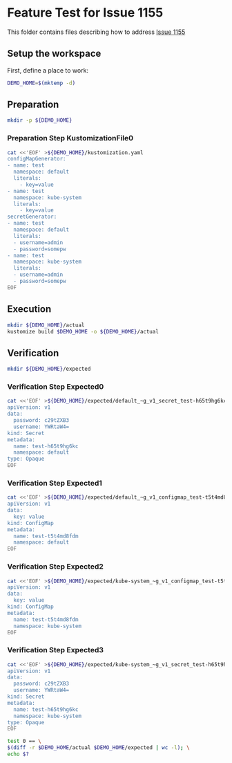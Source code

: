 # Feature Test for Issue 1155


This folder contains files describing how to address [Issue 1155](https://github.com/kubernetes-sigs/kustomize/issues/1155)

## Setup the workspace

First, define a place to work:

<!-- @makeWorkplace @test -->
```bash
DEMO_HOME=$(mktemp -d)
```

## Preparation

<!-- @makeDirectories @test -->
```bash
mkdir -p ${DEMO_HOME}
```

### Preparation Step KustomizationFile0

<!-- @createKustomizationFile0 @test -->
```bash
cat <<'EOF' >${DEMO_HOME}/kustomization.yaml
configMapGenerator:
- name: test
  namespace: default
  literals:
    - key=value
- name: test
  namespace: kube-system
  literals:
    - key=value
secretGenerator:
- name: test
  namespace: default
  literals:
  - username=admin
  - password=somepw
- name: test
  namespace: kube-system
  literals:
  - username=admin
  - password=somepw
EOF
```

## Execution

<!-- @build @test -->
```bash
mkdir ${DEMO_HOME}/actual
kustomize build $DEMO_HOME -o ${DEMO_HOME}/actual
```

## Verification

<!-- @createExpectedDir @test -->
```bash
mkdir ${DEMO_HOME}/expected
```


### Verification Step Expected0

<!-- @createExpected0 @test -->
```bash
cat <<'EOF' >${DEMO_HOME}/expected/default_~g_v1_secret_test-h65t9hg6kc.yaml
apiVersion: v1
data:
  password: c29tZXB3
  username: YWRtaW4=
kind: Secret
metadata:
  name: test-h65t9hg6kc
  namespace: default
type: Opaque
EOF
```


### Verification Step Expected1

<!-- @createExpected1 @test -->
```bash
cat <<'EOF' >${DEMO_HOME}/expected/default_~g_v1_configmap_test-t5t4md8fdm.yaml
apiVersion: v1
data:
  key: value
kind: ConfigMap
metadata:
  name: test-t5t4md8fdm
  namespace: default
EOF
```


### Verification Step Expected2

<!-- @createExpected2 @test -->
```bash
cat <<'EOF' >${DEMO_HOME}/expected/kube-system_~g_v1_configmap_test-t5t4md8fdm.yaml
apiVersion: v1
data:
  key: value
kind: ConfigMap
metadata:
  name: test-t5t4md8fdm
  namespace: kube-system
EOF
```


### Verification Step Expected3

<!-- @createExpected3 @test -->
```bash
cat <<'EOF' >${DEMO_HOME}/expected/kube-system_~g_v1_secret_test-h65t9hg6kc.yaml
apiVersion: v1
data:
  password: c29tZXB3
  username: YWRtaW4=
kind: Secret
metadata:
  name: test-h65t9hg6kc
  namespace: kube-system
type: Opaque
EOF
```


<!-- @compareActualToExpected @test -->
```bash
test 0 == \
$(diff -r $DEMO_HOME/actual $DEMO_HOME/expected | wc -l); \
echo $?
```

